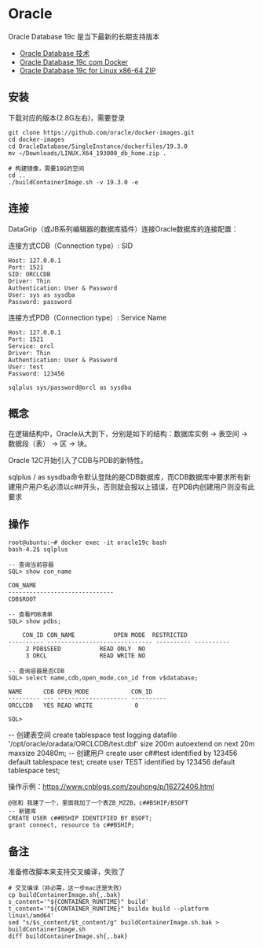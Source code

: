 # Oracle

Oracle Database 19c 是当下最新的长期支持版本

- [Oracle Database 技术](https://www.oracle.com/cn/database/technologies/)
- [Oracle Database 19c com Docker](https://www.oracle.com/br/technical-resources/articles/database-performance/oracle-db19c-com-docker.html)
- [Oracle Database 19c for Linux x86-64 ZIP](https://www.oracle.com/cn/database/technologies/oracle-database-software-downloads.html#db_ee)

## 安装

下载对应的版本(2.8G左右)，需要登录

```
git clone https://github.com/oracle/docker-images.git
cd docker-images
cd OracleDatabase/SingleInstance/dockerfiles/19.3.0
mv ~/Downloads/LINUX.X64_193000_db_home.zip .

# 构建镜像，需要18G的空间
cd ..
./buildContainerImage.sh -v 19.3.0 -e
```

## 连接

DataGrip（或JB系列编辑器的数据库插件）连接Oracle数据库的连接配置：

连接方式CDB（Connection type）: SID
```
Host: 127.0.0.1
Port: 1521
SID: ORCLCDB
Driver: Thin
Authentication: User & Password
User: sys as sysdba
Password: password
```

连接方式PDB（Connection type）: Service Name
```
Host: 127.0.0.1
Port: 1521
Service: orcl
Driver: Thin
Authentication: User & Password
User: test
Password: 123456
```

```
sqlplus sys/password@orcl as sysdba
```

## 概念

在逻辑结构中，Oracle从大到下，分别是如下的结构：数据库实例 -> 表空间 -> 数据段（表） -> 区 -> 块。

Oracle 12C开始引入了CDB与PDB的新特性。

sqlplus / as sysdba命令默认登陆的是CDB数据库，而CDB数据库中要求所有新建用户用户名必须以c##开头，否则就会报以上错误，在PDB内创建用户则没有此要求

## 操作

```
root@ubuntu:~# docker exec -it oracle19c bash
bash-4.2$ sqlplus

-- 查询当前容器
SQL> show con_name

CON_NAME
------------------------------
CDB$ROOT

-- 查看PDB清单
SQL> show pdbs;

    CON_ID CON_NAME			  OPEN MODE  RESTRICTED
---------- ------------------------------ ---------- ----------
	 2 PDB$SEED			  READ ONLY  NO
	 3 ORCL 			  READ WRITE NO

-- 查询容器是否CDB
SQL> select name,cdb,open_mode,con_id from v$database;

NAME	  CDB OPEN_MODE 	       CON_ID
--------- --- -------------------- ----------
ORCLCDB   YES READ WRITE		    0

SQL>
```


-- 创建表空间
create tablespace test logging datafile '/opt/oracle/oradata/ORCLCDB/test.dbf' size 200m autoextend on next 20m maxsize 20480m;
-- 创建用户
create user c##test identified by 123456 default tablespace test;
create user TEST identified by 123456 default tablespace test;

操作示例：https://www.cnblogs.com/zouhong/p/16272406.html


```
@张和 我建了一个，里面我加了一个表ZB_MZZB，c##BSHIP/BSOFT
-- 新建库
CREATE USER c##BSHIP IDENTIFIED BY BSOFT;
grant connect, resource to c##BSHIP;
```

## 备注

准备修改脚本来支持交叉编译，失败了
```
# 交叉编译（非必需，这一步mac还是失败）
cp buildContainerImage.sh{,.bak}
s_content='"${CONTAINER_RUNTIME}" build'
t_content='"${CONTAINER_RUNTIME}" buildx build --platform linux\/amd64'
sed "s/$s_content/$t_content/g" buildContainerImage.sh.bak > buildContainerImage.sh
diff buildContainerImage.sh{,.bak}
```
